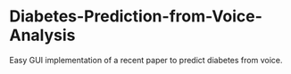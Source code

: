 # Diabetes-Prediction-from-Voice-Analysis
Easy GUI implementation of a recent paper to predict diabetes from voice.
